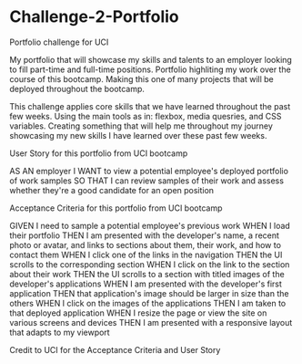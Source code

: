 # Challenge-2-Portfolio
Portfolio challenge for UCI

My portfolio that will showcase my skills and talents to an employer looking to fill part-time and full-time positions. Portfolio highliting my work over the course of this bootcamp. Making this one of many projects that will be deployed throughout the bootcamp. 

This challenge applies core skills that we have learned throughout the past few weeks. Using the main tools as in: flexbox, media quesries, and CSS variables. Creating something that will help me throughout my journey showcasing my new skills I have learned over these past few weeks. 

User Story for this portfolio from UCI bootcamp

AS AN employer
I WANT to view a potential employee's deployed portfolio of work samples
SO THAT I can review samples of their work and assess whether they're a good candidate for an open position


Acceptance Criteria for this portfolio from UCI bootcamp

GIVEN I need to sample a potential employee's previous work
WHEN I load their portfolio
THEN I am presented with the developer's name, a recent photo or avatar, and links to sections about them, their work, and how to contact them
WHEN I click one of the links in the navigation
THEN the UI scrolls to the corresponding section
WHEN I click on the link to the section about their work
THEN the UI scrolls to a section with titled images of the developer's applications
WHEN I am presented with the developer's first application
THEN that application's image should be larger in size than the others
WHEN I click on the images of the applications
THEN I am taken to that deployed application
WHEN I resize the page or view the site on various screens and devices
THEN I am presented with a responsive layout that adapts to my viewport

Credit to UCI for the Acceptance Criteria and User Story